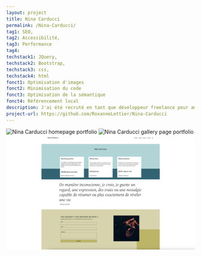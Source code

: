 ```yaml
---
layout: project
title: Nina Carducci
permalink: /Nina-Carducci/
tag1: SEO,
tag2: Accessibilité,
tag3: Performance
tag4:
techstack1: JQuery,
techstack2: Bootstrap,
techstack3: css,
techstack4: html
fonct1: Optimisation d'images
fonct2: Minimisation du code
fonct3: Optimisation de la sémantique
fonct4: Référencement local
description: J'ai été recruté en tant que développeur freelance pour améliorer le SEO technique, l'accessibilité et les performances. Un grand travail a été porté sur les images afin de les adapter à chaque écran tout en gardant une qualité optimale et une haute performance. (projet étudiant)
project-url: https://github.com/RoxanneLottier/Nina-Carducci
---
```


![Nina Carducci homepage portfolio](/assets/images/Nina-Carducci/Portfolio-Nina-Carducci-1.png)
![Nina Carducci gallery page portfolio](/assets/images/Nina-Carducci/Portfolio-Nina-Carducci-2.png)
![Nina Carducci services page portfolio](/assets/images/Nina-Carducci/Portfolio-Nina-Carducci-3.png)
